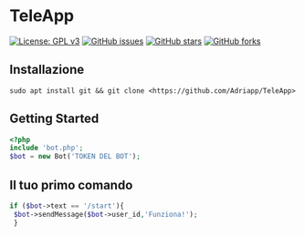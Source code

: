 # TeleApp
[![License: GPL v3](https://img.shields.io/github/license/Adriapp/TeleApp)](https://img.shields.io/github/license/Adriapp/TeleApp)
[![GitHub issues](https://img.shields.io/github/issues/Adriapp/TeleApp)](https://img.shields.io/github/issues/Adriapp/TeleApp)
[![GitHub stars](https://img.shields.io/github/stars/Adriapp/TeleApp)](https://img.shields.io/github/stars/Adriapp/TeleApp)
[![GitHub forks](https://img.shields.io/github/forks/Adriapp/TeleApp)](https://img.shields.io/github/forks/Adriapp/TeleApp)

## Installazione

`sudo apt install git && git clone <https://github.com/Adriapp/TeleApp>`

## Getting Started
```php
<?php
include 'bot.php';
$bot = new Bot('TOKEN DEL BOT');
```

## Il tuo primo comando
```php
if ($bot->text == '/start'){
 $bot->sendMessage($bot->user_id,'Funziona!');
 }
```
